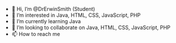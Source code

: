 - 👋 Hi, I’m @DrErwinSmith (Student) 
- 👀 I’m interested in Java, HTML, CSS, JavaScript, PHP
- 🌱 I’m currently learning Java 
- 💞️ I’m looking to collaborate on Java, HTML, CSS, JavaScript, PHP
- 📫 How to reach me 

<!---
DrErwinSmith/DrErwinSmith is a ✨ special ✨ repository because its `README.md` (this file) appears on your GitHub profile.
You can click the Preview link to take a look at your changes.
--->
